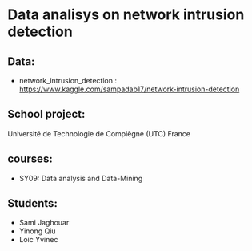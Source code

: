 # Data analisys on  network intrusion detection

## Data:

* network_intrusion_detection : https://www.kaggle.com/sampadab17/network-intrusion-detection

## School project:

Université de Technologie de Compiègne (UTC) France

## courses: 

* SY09: Data analysis and  Data-Mining
     

## Students:

* Sami Jaghouar
* Yinong Qiu
* Loic Yvinec
 
